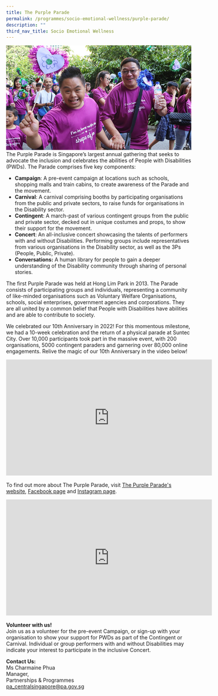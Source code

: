 ```yaml
---
title: The Purple Parade
permalink: /programmes/socio-emotional-wellness/purple-parade/
description: ""
third_nav_title: Socio Emotional Wellness
---
```

![Purple Parade](/images/Programmes/purple-parade-main-image43b225c81b0c43559ef1dc15cbcee737.jpg)
The Purple Parade is Singapore’s largest annual gathering that seeks to advocate the inclusion and celebrates the abilities of People with Disabilities (PWDs). The Parade comprises five key components:

*   **Campaign**: A pre-event campaign at locations such as schools, shopping malls and train cabins, to create awareness of the Parade and the movement.
*   **Carnival**: A carnival comprising booths by participating organisations from the public and private sectors, to raise funds for organisations in the Disability sector.
*   **Contingent**: A march-past of various contingent groups from the public and private sector, decked out in unique costumes and props, to show their support for the movement.
*   **Concert**: An all-inclusive concert showcasing the talents of performers with and without Disabilities. Performing groups include representatives from various organisations in the Disability sector, as well as the 3Ps (People, Public, Private).
*   **Conversations:**&nbsp;A human library for people to gain a deeper understanding of the Disability community through sharing of personal stories.&nbsp;

The first Purple Parade was held at Hong Lim Park in 2013. The Parade consists of participating groups and individuals, representing a community of like-minded organisations such as Voluntary Welfare Organisations, schools, social enterprises, government agencies and corporations. They are all united by a common belief that People with Disabilities have abilities and are able to contribute to society.

We celebrated our 10th Anniversary in 2022! For this momentous milestone, we had a 10-week celebration and the return of a physical parade at Suntec City. Over 10,000 participants took part in the massive event, with 200 organisations, 5000 contingent paraders and garnering over 80,000 online engagements. Relive the magic of our 10th Anniversary in the video below!

<iframe width="560" height="315" src="https://www.youtube.com/embed/f5RYHmoy8JE" title="YouTube video player" frameborder="0" allow="accelerometer; autoplay; clipboard-write; encrypted-media; gyroscope; picture-in-picture; web-share" allowfullscreen=""></iframe>

To find out more about The Purple Parade, visit&nbsp;[The Purple Parade's website](https://www.purpleparade.sg/),&nbsp;[Facebook page](https://www.facebook.com/purpleparade)&nbsp;and&nbsp;[Instagram page](https://www.instagram.com/purpleparade/).

<iframe width="560" height="315" src="https://www.youtube.com/embed/_k8pGRFKC5A" title="YouTube video player" frameborder="0" allow="accelerometer; autoplay; clipboard-write; encrypted-media; gyroscope; picture-in-picture" allowfullscreen=""></iframe>

**Volunteer with us!**  
Join us as a volunteer for the pre-event Campaign, or sign-up with your organisation to show your support for PWDs as part of the Contingent or Carnival. Individual or group performers with and without Disabilities may indicate your interest to participate in the inclusive Concert.

**Contact Us:**  
Ms Charmaine Phua  
Manager,&nbsp;  
Partnerships &amp; Programmes  
[pa\_centralsingapore@pa.gov.sg](mailto:pa_centralsingapore@pa.gov.sg)